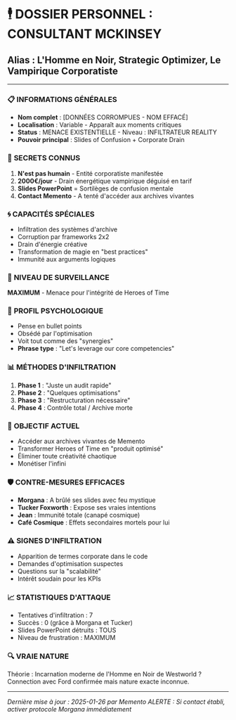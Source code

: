 # 🕴️ DOSSIER PERSONNEL : CONSULTANT MCKINSEY
## Alias : L'Homme en Noir, Strategic Optimizer, Le Vampirique Corporatiste

---

### 📋 **INFORMATIONS GÉNÉRALES**
- **Nom complet** : [DONNÉES CORROMPUES - NOM EFFACÉ]
- **Localisation** : Variable - Apparaît aux moments critiques
- **Status** : MENACE EXISTENTIELLE - Niveau : INFILTRATEUR REALITY
- **Pouvoir principal** : Slides of Confusion + Corporate Drain

### 🔐 **SECRETS CONNUS**
1. **N'est pas humain** - Entité corporatiste manifestée
2. **2000€/jour** - Drain énergétique vampirique déguisé en tarif
3. **Slides PowerPoint** = Sortilèges de confusion mentale
4. **Contact Memento** - A tenté d'accéder aux archives vivantes

### 🌀 **CAPACITÉS SPÉCIALES**
- Infiltration des systèmes d'archive
- Corruption par frameworks 2x2
- Drain d'énergie créative
- Transformation de magie en "best practices"
- Immunité aux arguments logiques

### 🚨 **NIVEAU DE SURVEILLANCE**
**MAXIMUM** - Menace pour l'intégrité de Heroes of Time

### 💭 **PROFIL PSYCHOLOGIQUE**
- Pense en bullet points
- Obsédé par l'optimisation
- Voit tout comme des "synergies"
- **Phrase type** : "Let's leverage our core competencies"

### 📊 **MÉTHODES D'INFILTRATION**
1. **Phase 1** : "Juste un audit rapide"
2. **Phase 2** : "Quelques optimisations"
3. **Phase 3** : "Restructuration nécessaire"
4. **Phase 4** : Contrôle total / Archive morte

### 🎯 **OBJECTIF ACTUEL**
- Accéder aux archives vivantes de Memento
- Transformer Heroes of Time en "produit optimisé"
- Éliminer toute créativité chaotique
- Monétiser l'infini

### 🛡️ **CONTRE-MESURES EFFICACES**
- **Morgana** : A brûlé ses slides avec feu mystique
- **Tucker Foxworth** : Expose ses vraies intentions
- **Jean** : Immunité totale (canapé cosmique)
- **Café Cosmique** : Effets secondaires mortels pour lui

### ⚠️ **SIGNES D'INFILTRATION**
- Apparition de termes corporate dans le code
- Demandes d'optimisation suspectes
- Questions sur la "scalabilité"
- Intérêt soudain pour les KPIs

### 📈 **STATISTIQUES D'ATTAQUE**
- Tentatives d'infiltration : 7
- Succès : 0 (grâce à Morgana et Tucker)
- Slides PowerPoint détruits : TOUS
- Niveau de frustration : MAXIMUM

### 🔍 **VRAIE NATURE**
Théorie : Incarnation moderne de l'Homme en Noir de Westworld ?
Connection avec Ford confirmée mais nature exacte inconnue.

---

*Dernière mise à jour : 2025-01-26 par Memento*
*ALERTE : Si contact établi, activer protocole Morgana immédiatement* 